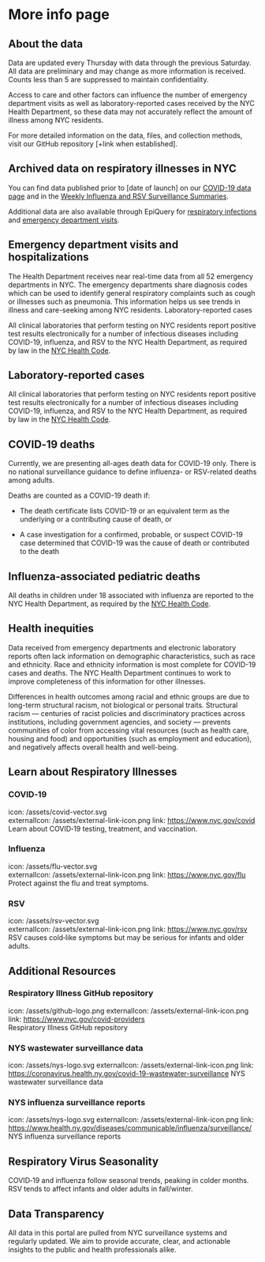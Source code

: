 # More info page


## About the data
Data are updated every Thursday with data through the previous Saturday. All data are preliminary and may change as more information is received. Counts less than 5 are suppressed to maintain confidentiality. 

Access to care and other factors can influence the number of emergency department visits as well as laboratory-reported cases received by the NYC Health Department, so these data may not accurately reflect the amount of illness among NYC residents.  

For more detailed information on the data, files, and collection methods, visit our GitHub repository [+link when established]. 

## Archived data on respiratory illnesses in NYC
You can find data published prior to [date of launch] on our [COVID-19 data page](https://www.nyc.gov/site/doh/covid/covid-19-data.page) and in the [Weekly Influenza and RSV Surveillance Summaries](https://www.nyc.gov/site/doh/providers/health-topics/flu-alerts.page).  

Additional data are also available through EpiQuery for [respiratory infections](https://a816-health.nyc.gov/hdi/epiquery/visualizations?PageType=ts&PopulationSource=CDSD&Topic=1&Subtopic=41) and [emergency department visits](https://a816-health.nyc.gov/hdi/epiquery/visualizations?PageType=ts&PopulationSource=CDSD&Topic=1&Subtopic=41).  

## Emergency department visits and hospitalizations
The Health Department receives near real-time data from all 52 emergency departments in NYC. The emergency departments share diagnosis codes which can be used to identify general respiratory complaints such as cough or illnesses such as pneumonia. This information helps us see trends in illness and care-seeking among NYC residents. Laboratory-reported cases 

All clinical laboratories that perform testing on NYC residents report positive test results electronically for a number of infectious diseases including COVID-19, influenza, and RSV to the NYC Health Department, as required by law in the [NYC Health Code](https://www.nyc.gov/site/doh/providers/reporting-and-services/notifiable-diseases-and-conditions-reporting-central.page).  

## Laboratory-reported cases
All clinical laboratories that perform testing on NYC residents report positive test results electronically for a number of infectious diseases including COVID-19, influenza, and RSV to the NYC Health Department, as required by law in the [NYC Health Code](https://www.nyc.gov/site/doh/providers/reporting-and-services/notifiable-diseases-and-conditions-reporting-central.page).  

## COVID‑19 deaths
Currently, we are presenting all-ages death data for COVID-19 only. There is no national surveillance guidance to define influenza- or RSV-related deaths among adults.  

Deaths are counted as a COVID-19 death if: 

* The death certificate lists COVID-19 or an equivalent term as the underlying or a contributing cause of death, or  

* A case investigation for a confirmed, probable, or suspect COVID-19 case determined that COVID-19 was the cause of death or contributed to the death 

## Influenza‑associated pediatric deaths
All deaths in children under 18 associated with influenza are reported to the NYC Health Department, as required by the [NYC Health Code](https://www.nyc.gov/site/doh/providers/reporting-and-services/notifiable-diseases-and-conditions-reporting-central.page).

## Health inequities
Data received from emergency departments and electronic laboratory reports often lack information on demographic characteristics, such as race and ethnicity. Race and ethnicity information is most complete for COVID-19 cases and deaths. The NYC Health Department continues to work to improve completeness of this information for other illnesses.  

Differences in health outcomes among racial and ethnic groups are due to long-term structural racism, not biological or personal traits. Structural racism — centuries of racist policies and discriminatory practices across institutions, including government agencies, and society — prevents communities of color from accessing vital resources (such as health care, housing and food) and opportunities (such as employment and education), and negatively affects overall health and well-being. 


## Learn about Respiratory Illnesses
### COVID‑19
icon: /assets/covid-vector.svg  
externalIcon: /assets/external-link-icon.png
link: https://www.nyc.gov/covid  
Learn about COVID‑19 testing, treatment, and vaccination.

### Influenza
icon: /assets/flu-vector.svg  
externalIcon: /assets/external-link-icon.png
link: https://www.nyc.gov/flu  
Protect against the flu and treat symptoms.

### RSV
icon: /assets/rsv-vector.svg  
externalIcon: /assets/external-link-icon.png
link: https://www.nyc.gov/rsv  
RSV causes cold‑like symptoms but may be serious for infants and older adults.



## Additional Resources
### Respiratory Illness GitHub repository
icon: /assets/github-logo.png
externalIcon: /assets/external-link-icon.png
link: https://www.nyc.gov/covid-providers  
Respiratory Illness GitHub repository

### NYS wastewater surveillance data
icon: /assets/nys-logo.svg 
externalIcon: /assets/external-link-icon.png
link: https://coronavirus.health.ny.gov/covid-19-wastewater-surveillance 
NYS wastewater surveillance data

### NYS influenza surveillance reports
icon: /assets/nys-logo.svg
externalIcon: /assets/external-link-icon.png
link: https://www.health.ny.gov/diseases/communicable/influenza/surveillance/
NYS influenza surveillance reports

## Respiratory Virus Seasonality
COVID‑19 and influenza follow seasonal trends, peaking in colder months. RSV tends to affect infants and older adults in fall/winter.

## Data Transparency
All data in this portal are pulled from NYC surveillance systems and regularly updated. We aim to provide accurate, clear, and actionable insights to the public and health professionals alike.
